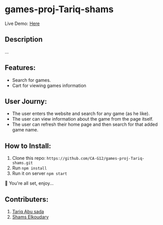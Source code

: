 # games-proj-Tariq-shams
Live Demo: [Here]()
## Description
... 

## Features: 
- Search for games. 
- Cart for viewing games information 

## User Journy: 
- The user enters the website and search for any game (as he like). 
- The user can view information about the game from the page itself. 
- The user can refresh their home page and then search for that added game name. 

## How to Install: 

1. Clone this repo: ``` https://github.com/CA-G12/games-proj-Tariq-shams.git ```
2. Run ``` npm install ```
3. Run it on server ``` npm start ```
 
 🥳 You're all set, enjoy... 
 
 
 ## Contributers: 
 
 1. [Tariq Abu sada](https://github.com/tariqabusada)
 2. [Shams Elkoudary](https://github.com/shamskhodary)
